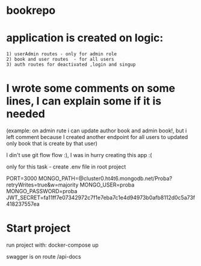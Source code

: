 # bookrepo

# application is created on logic:
    1) userAdmin routes - only for admin role
    2) book and user routes  - for all users
    3) auth routes for deactivated ,login and singup

# I wrote some comments on some lines, I can explain some if it is needed
 (example: on admin rute i can update author book and admin book!, but i left comment because I created another endpoint for all users to updated only book that is create by that user)

I din't use git flow flow :), I was in hurry creating this app :(

only for this task -  create .env file in root project

PORT=3000
MONGO_PATH=@cluster0.ht4t6.mongodb.net/Proba?retryWrites=true&w=majority
MONGO_USER=proba
MONGO_PASSWORD=proba
JWT_SECRET=fa11ff7e07342972c7f1e7eba7c1e4d94973b0afb8112d0c5a73f418237557ea


# Start project
run project with: docker-compose up

 swagger is on route /api-docs